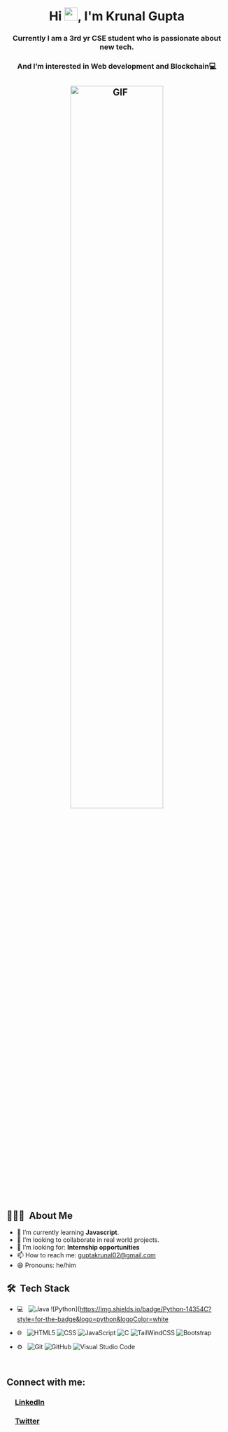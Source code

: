 <h1 align="center">Hi <img src="https://raw.githubusercontent.com/MartinHeinz/MartinHeinz/master/wave.gif" width="30px">, I'm Krunal Gupta</h1>
<h3 align="center">Currently I am a 3rd yr CSE student who is passionate about new tech.</h3>
<h3 align="center">And I’m interested in Web development and Blockchain💻</h3>

<h2 align="center"><img alt="GIF" src="img/hello.gif" width="65%" height="auto" /></h2>

<!-- About me section -->

<h2> 👨🏻‍💻 &nbsp;About Me </h2>

- 🌱 I’m currently learning **Javascript**.
- 👯 I’m looking to collaborate in real world projects.
- 🤔 I’m looking for: **Internship opportunities**
- 📫 How to reach me: guptakrunal02@gmail.com
- 😄 Pronouns: he/him

<!-- tech stack -->

 <h2> 🛠 &nbsp;Tech Stack</h3>
 
- 💻 &nbsp;
  ![Java](https://img.shields.io/badge/Java-ED8B00?style=for-the-badge&logo=java&logoColor=white)
  ![Python](https://img.shields.io/badge/Python-14354C?style=for-the-badge&logo=python&logoColor=white

- 🌐 &nbsp;
  ![HTML5](https://img.shields.io/badge/HTML5-E34F26?style=for-the-badge&logo=html5&logoColor=white)
  ![CSS](https://img.shields.io/badge/CSS3-1572B6?style=for-the-badge&logo=css3&logoColor=white)
  ![JavaScript](https://img.shields.io/badge/JavaScript-F7DF1E?style=for-the-badge&logo=javascript&logoColor=black)
  ![C](https://img.shields.io/badge/C-00599C?style=for-the-badge&logo=c&logoColor=white)
  ![TailWindCSS](https://img.shields.io/badge/Tailwind_CSS-38B2AC?style=for-the-badge&logo=tailwind-css&logoColor=white)
  ![Bootstrap](https://img.shields.io/badge/Bootstrap-563D7C?style=for-the-badge&logo=bootstrap&logoColor=white)

- ⚙️ &nbsp;
  ![Git](https://img.shields.io/badge/-Git-333333?style=flat&logo=git)
  ![GitHub](https://img.shields.io/badge/-GitHub-333333?style=flat&logo=github)
  ![Visual Studio Code](https://img.shields.io/badge/-Visual%20Studio%20Code-333333?style=flat&logo=visual-studio-code&logoColor=007ACC)

<br>

## Connect with me:

### <img src="https://img.shields.io/badge/LinkedIn-0077B5?style=for-the-badge&logo=linkedin&logoColor=white" width=15px height=15px> [LinkedIn](https://www.linkedin.com/in/krunal-gupta-9bb6a7206)

### <img src="https://img.shields.io/badge/Twitter-1DA1F2?style=for-the-badge&logo=twitter&logoColor=white" width=15px height=15px> [Twitter](https://twitter.com/KrunalKRG)

  <br>

<!--
**This is a ✨ _special_ ✨ repository because its `README.md` (this file) appears on your GitHub profile.

Here are some ideas to get you started:

- 🌱 I’m currently learning ...
- 👯 I’m looking to collaborate on ...
- 🤔 I’m looking for help with ...
- 💬 Ask me about ...
- ⚡ Fun fact: ...
-->
